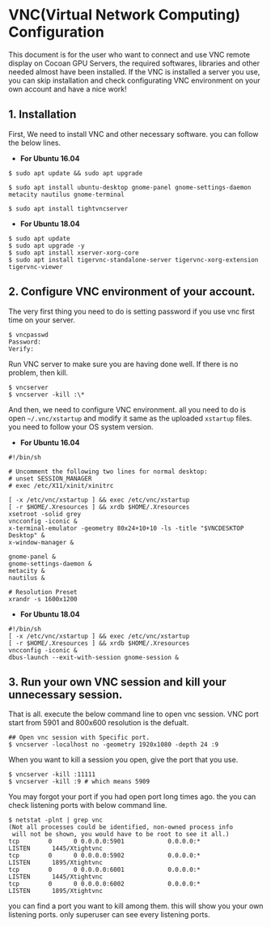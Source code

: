 # VNC(Virtual Network Computing) Configuration

This document is for the user who want to connect and use VNC remote display on Cocoan GPU Servers, the required softwares, libraries and other needed almost have been installed. If the VNC is installed a server you use, you can skip installation and check configurating VNC environment on your own account and have a nice work!

## 1. Installation

First, We need to install VNC and other necessary software. you can follow the below lines.

- **For Ubuntu 16.04**

```
$ sudo apt update && sudo apt upgrade

$ sudo apt install ubuntu-desktop gnome-panel gnome-settings-daemon metacity nautilus gnome-terminal

$ sudo apt install tightvncserver
```

- **For Ubuntu 18.04**

```
$ sudo apt update
$ sudo apt upgrade -y
$ sudo apt install xserver-xorg-core
$ sudo apt install tigervnc-standalone-server tigervnc-xorg-extension tigervnc-viewer
```

## 2. Configure VNC environment of your account.

The very first thing you need to do is setting password if you use vnc first time on your server.

```
$ vncpasswd
Password:
Verify:
```

Run VNC server to make sure you are having done well. If there is no problem, then kill.

```
$ vncserver
$ vncserver -kill :\*
```

And then, we need to configure VNC environment. all you need to do is open `~/.vnc/xstartup` and modify it same as the uploaded `xstartup` files. you need to follow your OS system version.

- **For Ubuntu 16.04**

```
#!/bin/sh

# Uncomment the following two lines for normal desktop:
# unset SESSION_MANAGER
# exec /etc/X11/xinit/xinitrc

[ -x /etc/vnc/xstartup ] && exec /etc/vnc/xstartup
[ -r $HOME/.Xresources ] && xrdb $HOME/.Xresources
xsetroot -solid grey
vncconfig -iconic &
x-terminal-emulator -geometry 80x24+10+10 -ls -title "$VNCDESKTOP Desktop" &
x-window-manager &

gnome-panel &
gnome-settings-daemon &
metacity &
nautilus &

# Resolution Preset
xrandr -s 1600x1200 
```

- **For Ubuntu 18.04**

```
#!/bin/sh
[ -x /etc/vnc/xstartup ] && exec /etc/vnc/xstartup
[ -r $HOME/.Xresources ] && xrdb $HOME/.Xresources
vncconfig -iconic &
dbus-launch --exit-with-session gnome-session &
```

## 3. Run your own VNC session and kill your unnecessary session.

That is all. execute the below command line to open vnc session. VNC port start from 5901 and 800x600 resolution is the defualt.

```
## Open vnc session with Specific port.
$ vncserver -localhost no -geometry 1920x1080 -depth 24 :9
```

When you want to kill a session you open, give the port that you use.

```
$ vncserver -kill :11111
$ vncserver -kill :9 # which means 5909
```

You may forgot your port if you had open port long times ago. the you can check listening ports with below command line.

```
$ netstat -plnt | grep vnc
(Not all processes could be identified, non-owned process info
 will not be shown, you would have to be root to see it all.)
tcp        0      0 0.0.0.0:5901            0.0.0.0:*               LISTEN      1445/Xtightvnc
tcp        0      0 0.0.0.0:5902            0.0.0.0:*               LISTEN      1895/Xtightvnc
tcp        0      0 0.0.0.0:6001            0.0.0.0:*               LISTEN      1445/Xtightvnc
tcp        0      0 0.0.0.0:6002            0.0.0.0:*               LISTEN      1895/Xtightvnc
```

you can find a port you want to kill among them. this will show you your own listening ports. only superuser can see every listening ports.
